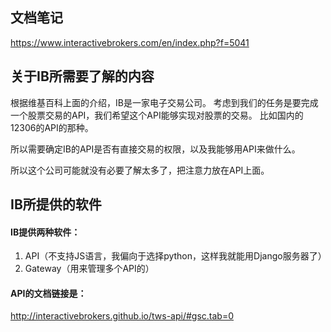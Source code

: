 ## 文档笔记
https://www.interactivebrokers.com/en/index.php?f=5041

## 关于IB所需要了解的内容
根据维基百科上面的介绍，IB是一家电子交易公司。
考虑到我们的任务是要完成一个股票交易的API，我们希望这个API能够实现对股票的交易。
比如国内的12306的API的那种。

所以需要确定IB的API是否有直接交易的权限，以及我能够用API来做什么。

所以这个公司可能就没有必要了解太多了，把注意力放在API上面。

## IB所提供的软件
#### IB提供两种软件：
1.	API（不支持JS语言，我偏向于选择python，这样我就能用Django服务器了）
2.	Gateway（用来管理多个API的）

#### API的文档链接是：
http://interactivebrokers.github.io/tws-api/#gsc.tab=0


